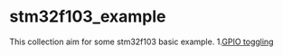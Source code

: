 stm32f103_example
=================
This collection aim for some stm32f103 basic example.
1.[GPIO toggling](./GPIO/gpio.md)
